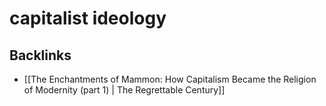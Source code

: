 # capitalist ideology



<a id="org946b52e"></a>

## Backlinks

-   [[The Enchantments of Mammon: How Capitalism Became the Religion of Modernity (part 1) | The Regrettable Century]]

